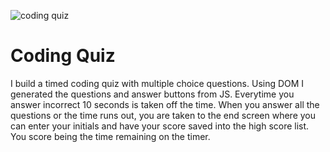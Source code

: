 ![coding quiz](https://user-images.githubusercontent.com/59940979/114129145-3a56b780-98bb-11eb-8c34-cc8f60f27590.PNG)
# Coding Quiz
I build a timed coding quiz with multiple choice questions. Using DOM I generated the questions and answer buttons from JS. Everytime you answer incorrect 10 seconds is taken off the time. When you answer all the questions or the time runs out, you are taken to the end screen where you can enter your initials and have your score saved into the high score list. You score being the time remaining on the timer. 
